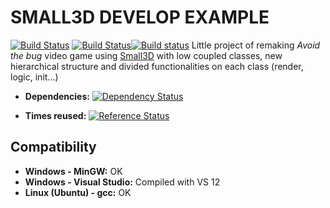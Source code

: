 SMALL3D DEVELOP EXAMPLE
=======================

[![Build Status](https://webapi.biicode.com/v1/badges/Dani_MTB/Dani_MTB/small3d_develop_example/master)](https://www.biicode.com/Dani_MTB/small3d_develop_example) [![Build Status](https://travis-ci.org/danimtb/small3d_develop_example.svg?branch=master)](https://travis-ci.org/danimtb/small3d_develop_example)[![Build status](https://ci.appveyor.com/api/projects/status/35eo9a8dstnyecto?svg=true)](https://ci.appveyor.com/project/danimtb/small3d-develop-example)
Little project of remaking *Avoid the bug* video game using [Small3D](https://www.biicode.com/dimitrikourk/small3d) with low coupled classes, new hierarchical structure and divided functionalities on each class (render, logic, init...)

- **Dependencies:** [![Dependency Status](https://www.versioneye.com/biicode/dimitrikourk:dimitrikourk:small3d:master/1/badge.svg)](https://www.versioneye.com/biicode/dani_mtb:dani_mtb:small3d_develop_example:master/1)

- **Times reused:** [![Reference Status](https://www.versioneye.com/biicode/dani_mtb:dani_mtb:small3d_develop_example:master/reference_badge.svg?style=flat)](https://www.versioneye.com/biicode/dani_mtb:dani_mtb:small3d_develop_example:master/references)

Compatibility
----------------

- **Windows - MinGW:**  OK
- **Windows - Visual Studio:** Compiled with VS 12
- **Linux (Ubuntu) - gcc:** OK